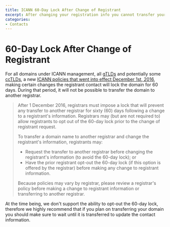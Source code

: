 ```yaml
---
title: ICANN 60-Day Lock After Change of Registrant
excerpt: After changing your registration info you cannot transfer your domain for sixty days.
categories:
- Contacts
---
```


# 60-Day Lock After Change of Registrant

For all domains under ICANN management, all [gTLDs](/articles/what-is-tld/) and potentially some [ccTLDs](/articles/what-is-tld/), a new [ICANN policies that went into effect December 1st, 2016](https://www.icann.org/resources/pages/ownership-2013-05-03-en), making certain changes the registrant contact will lock the domain for 60 days. During that period, it will not be possible to transfer the domain to another registrar.

> After 1 December 2016, registrars must impose a lock that will prevent any transfer to another registrar for sixty (60) days following a change to a registrant's information. Registrars may (but are not required to) allow registrants to opt out of the 60-day lock prior to the change of registrant request.
>
> To transfer a domain name to another registrar and change the registrant's information, registrants may:
>
> - Request the transfer to another registrar before changing the registrant's information (to avoid the 60-day lock); or
> - Have the prior registrant opt-out the 60-day lock (if this option is offered by the registrar) before making any change to registrant information.
>
> Because policies may vary by registrar, please review a registrar's policy before making a change to registrant information or transferring to another registrar.

At the time being, we don't support the ability to opt-out the 60-day lock, therefore we highly recommend that if you plan on transferring your domain you should make sure to wait until it is transferred to update the contact information.
